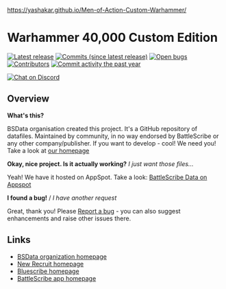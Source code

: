 https://yashakar.github.io/Men-of-Action-Custom-Warhammer/



Warhammer 40,000 Custom Edition
==================

[![Latest release](https://img.shields.io/github/release/BSData/wh40k-10e.svg?style=flat-square)](https://github.com/BSData/wh40k-10e/releases/latest)
[![Commits (since latest release)](https://img.shields.io/github/commits-since/BSData/wh40k-10e/latest.svg?style=flat-square)](https://github.com/BSData/wh40k-10e/releases)
[![Open bugs](https://img.shields.io/github/issues/BSData/wh40k-10e/bug.svg?style=flat-square&label=bugs)](https://github.com/BSData/wh40k-10e/issues?q=is%3Aissue+is%3Aopen+label%3Abug)
[![Contributors](https://img.shields.io/github/contributors/BSData/wh40k-10e.svg?style=flat-square)](https://github.com/BSData/wh40k-10e/graphs/contributors)
[![Commit activity the past year](https://img.shields.io/github/commit-activity/y/BSData/wh40k-10e.svg?style=flat-square)](https://github.com/BSData/wh40k-10e/pulse/monthly)

[![Chat on Discord](https://img.shields.io/discord/558412685981777922.svg?logo=discord&style=popout-square)](https://www.bsdata.net/discord)

## Overview ##

__What's this?__

BSData organisation created this project. It's a GitHub repository of datafiles.
Maintained by community, in no way endorsed by BattleScribe or any other company/publisher. If you want
to develop - cool! We need you! Take a look at [our homepage][BSData.net]

__Okay, nice project. Is it actually working?__ _I just want those files..._

Yeah! We have it hosted on AppSpot. Take a look: [BattleScribe Data on Appspot](https://battlescribedata.appspot.com/#/repos)

__I found a bug!__ / *I have another request*

Great, thank you! Please [Report a bug][bug report] - you can also suggest enhancements and raise other issues there.

## Links ##

* [BSData organization homepage][BSData.net]
* [New Recruit homepage](https://www.newrecruit.eu)
* [Bluescribe homepage](https://bluewinds.github.io/bluescribe/)
* [BattleScribe app homepage](https://www.battlescribe.net/)

[BSData.net]: https://www.bsdata.net/
[bug report]: https://github.com/BSData/wh40k-10e/issues/new/choose
